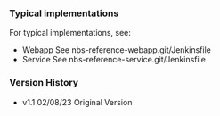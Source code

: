 
### Typical implementations ###

For typical implementations, see:
 * Webapp 	See nbs-reference-webapp.git/Jenkinsfile
 * Service 	See nbs-reference-service.git/Jenkinsfile

### Version History ###

 * v1.1    02/08/23 Original Version
 
